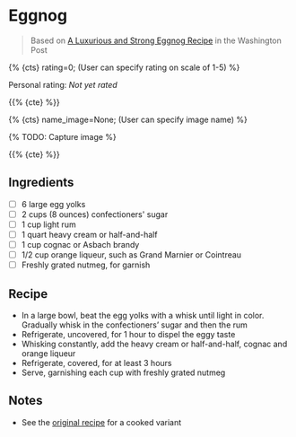 # Eggnog

> Based on [A Luxurious and Strong Eggnog Recipe] in the Washington Post

{% {cts} rating=0; (User can specify rating on scale of 1-5) %}

Personal rating: *Not yet rated*

{{% {cte} %}}

{% {cts} name_image=None; (User can specify image name) %}

{% TODO: Capture image %}

{{% {cte} %}}

## Ingredients

- [ ] 6 large egg yolks
- [ ] 2 cups (8 ounces) confectioners' sugar
- [ ] 1 cup light rum
- [ ] 1 quart heavy cream or half-and-half
- [ ] 1 cup cognac or Asbach brandy
- [ ] 1/2 cup orange liqueur, such as Grand Marnier or Cointreau
- [ ] Freshly grated nutmeg, for garnish

## Recipe

- In a large bowl, beat the egg yolks with a whisk until light in color. Gradually whisk in the confectioners’ sugar and then the rum
- Refrigerate, uncovered, for 1 hour to dispel the eggy taste
- Whisking constantly, add the heavy cream or half-and-half, cognac and orange liqueur
- Refrigerate, covered, for at least 3 hours
- Serve, garnishing each cup with freshly grated nutmeg

## Notes

- See the [original recipe][a luxurious and strong eggnog recipe] for a cooked variant

[a luxurious and strong eggnog recipe]: https://www.washingtonpost.com/news/voraciously/wp/2019/12/11/a-luxurious-and-strong-eggnog-recipe-to-sustain-you-through-this-holiday-season-and-many-more/
